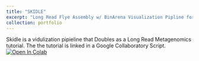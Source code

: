 ```yaml
---
title: "SKIDLE"
excerpt: "Long Read Flye Assembly w/ BinArena Visualization Pipline for Metagenomics 1<br/><img src='/images/composite_clean.png'>"
collection: portfolio
---
```


Skidle is a vidulization pipieline that Doubles as a Long Read Metagenomics tutorial. The the tutorial is linked in a Google Collaboratory Script.
[![Open In Colab](https://colab.research.google.com/assets/colab-badge.svg)](https://colab.research.google.com/drive/1grezI6faG4OpHTAgmbwmiF-_DvSujhZP)
